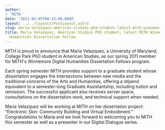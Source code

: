 ```yaml
---
author:
- 'MITH '
date: '2011-02-05T00:33:00.000Z'
layout: ../../layouts/PostLayout.astro
slug: maria-velazquez-american-studies-phd-student-latest-mith-winnemore-digital-humanities-dissertation-fellow
title: Maria Velazquez, American Studies PhD student, latest MITH Winnemore Digital
  Humanities Dissertation Fellow
---
```


MITH is proud to announce that Maria Velazquez, a University of Maryland, College Park PhD student in American Studies, as our spring 2011 member for MITH's Winnemore Digital Humanities Dissertation Fellows program.

Each spring semester MITH provides support to a graduate student whose dissertation engages the intersections between new media and the traditional concerns of the Arts and Humanities, offering a stipend equivalent to a semester-long Graduate Assistantship, including tuition and remission. The successful applicant also receives server space, consultations on the dissertation work, and technical support when needed.

Maria Velazquez will be working at MITH on her dissertation project: “Electronic Skin: Community Building and Virtual Embodiment.” Congratulations to Maria and we look forward to welcoming you to MITH this semester as well as a presenter in our Digital Dialogue series.